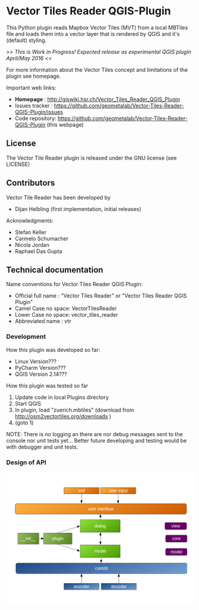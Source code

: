 # Vector Tiles Reader QGIS-Plugin

This Python plugin reads Mapbox Vector Tiles (MVT) from a local MBTiles file and loads them into a vector layer that is rendered by QGIS and it's (default) styling.

_>> This is Work in Progress! Expected release as experimental QGIS plugin April/May 2016 <<_

For more information about the Vector Tiles concept and limitations of the plugin see homepage.

Important web links:
* __Homepage__       : http://giswiki.hsr.ch/Vector_Tiles_Reader_QGIS_Plugin
* Issues tracker : https://github.com/geometalab/Vector-Tiles-Reader-QGIS-Plugin/issues
* Code repository: https://github.com/geometalab/Vector-Tiles-Reader-QGIS-Plugin (this webpage)

## License

The Vector Tile Reader plugin is released under the GNU license (see LICENSE)

## Contributors

Vector Tile Reader has been developed by

* Dijan Helbling (first implementation, initial releases)

Acknowledgments:

* Stefan Keller
* Carmelo Schumacher
* Nicola Jordan
* Raphael Das Gupta

## Technical documentation

Name conventions for Vector Tiles Reader QGIS Plugin:

* Official full name : "Vector Tiles Reader" or "Vector Tiles Reader QGIS Plugin"
* Camel Case no space: VectorTilesReader
* Lower Case no space: vector_tiles_reader
* Abbreviated name   : vtr

### Development

How this plugin was developed so far:

* Linux Version??? 
* PyCharm Version??? 
* QGIS Version 2.14???

How this plugin was tested so far

1. Update code in local Plugins directory
2. Start QGIS
3. In plugin, load "zuerich.mbtiles" (download from http://osm2vectortiles.org/downloads )
4. (goto 1)

NOTE: There is no logging an there are nor debug messages sent to the console nor unit tests yet... Better future developing and testing would be with debugger and unit tests. 

### Design of API
![](data/doc/API.png?raw=true)

